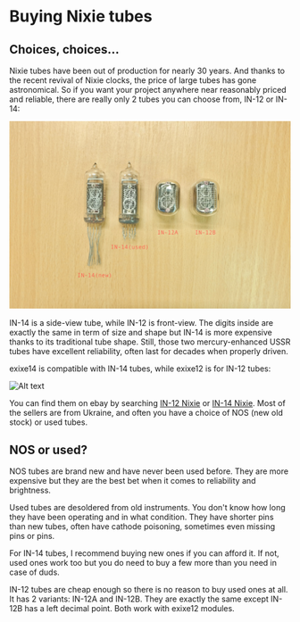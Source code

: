 # Buying Nixie tubes

## Choices, choices...

Nixie tubes have been out of production for nearly 30 years. And thanks to the recent revival of Nixie clocks, the price of large tubes has gone astronomical. So if you want your project anywhere near reasonably priced and reliable, there are really only 2 tubes you can choose from, IN-12 or IN-14:

![Alt text](resources/tubes.jpg)

IN-14 is a side-view tube, while IN-12 is front-view. The digits inside are exactly the same in term of size and shape but IN-14 is more expensive thanks to its traditional tube shape. Still, those two mercury-enhanced USSR tubes have excellent reliability, often last for decades when properly driven.

exixe14 is compatible with IN-14 tubes, while exixe12 is for IN-12 tubes:

![Alt text](resources/exixetubes.jpg)


You can find them on ebay by searching [IN-12 Nixie](https://www.ebay.com/sch/i.html?_from=R40&_nkw=in-12+nixie) or [IN-14 Nixie](https://www.ebay.com/sch/i.html?_from=R40&_nkw=in-14+nixie). Most of the sellers are from Ukraine, and often you have a choice of NOS (new old stock) or used tubes.

## NOS or used?

NOS tubes are brand new and have never been used before. They are more expensive but they are the best bet when it comes to reliability and brightness.

Used tubes are desoldered from old instruments. You don't know how long they have been operating and in what condition. They have shorter pins than new tubes, often have cathode poisoning, sometimes even missing pins or pins.

For IN-14 tubes, I recommend buying new ones if you can afford it. If not, used ones work too but you do need to buy a few more than you need in case of duds.

IN-12 tubes are cheap enough so there is no reason to buy used ones at all. It has 2 variants: IN-12A and IN-12B. They are exactly the same except IN-12B has a left decimal point. Both work with exixe12 modules. 

